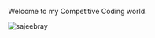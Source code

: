 Welcome to my Competitive Coding world.
<p align="left"> <img src="https://komarev.com/ghpvc/?username=sajeebray&label=Profile%20views&color=0e75b6&style=flat" alt="sajeebray" /> </p>
